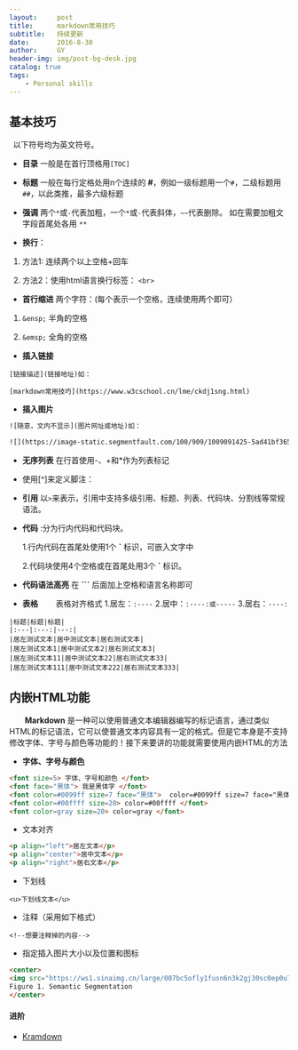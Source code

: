 ```yaml
---
layout:     post
title:      markdown常用技巧
subtitle:   持续更新
date:       2016-8-30
author:     GY
header-img: img/post-bg-desk.jpg
catalog: true
tags:
    - Personal skills
---
```

## 基本技巧

&ensp;以下符号均为英文符号。

* **目录** 一般是在首行顶格用`[TOC]`

* **标题** 一般在每行定格处用n个连续的 **#**，例如一级标题用一个`#`，二级标题用`##`，以此类推，最多六级标题

* **强调** 两个``*``或``-``代表加粗，一个``*``或``-``代表斜体，``~~``代表删除。
如在需要加粗文字段首尾处各用  ```**```

* **换行**：

1. 方法1: 连续两个以上空格+回车

2. 方法2：使用html语言换行标签： `<br>`  

* **首行缩进** 两个字符：(每个表示一个空格，连续使用两个即可）

1. ```&ensp;``` 半角的空格

2. ```&emsp;``` 全角的空格

* **插入链接**

```
[链接描述](链接地址)如：

[markdown常用技巧](https://www.w3cschool.cn/lme/ckdj1sng.html)
```

* **插入图片**

``` html
![随意，文内不显示](图片网址或地址)如：

![](https://image-static.segmentfault.com/100/909/1009091425-5ad41bf3653c7)
```
* **无序列表** 在行首使用-、+和*作为列表标记

* 使用[^]来定义脚注：

* **引用** 以``>``来表示，引用中支持多级引用、标题、列表、代码块、分割线等常规语法。

* **代码** :分为行内代码和代码块。

  1.行内代码在首尾处使用1个 **`**  标识，可嵌入文字中

  2.代码块使用4个空格或在首尾处用3个 **`** 标识。
* **代码语法高亮** 在 **```** 后面加上空格和语言名称即可

* **表格**
&emsp;&emsp;表格对齐格式
  1.居左：`:----`
  2.居中：`:----:或-----`
  3.居右：`----:`
```  
|标题|标题|标题|
|:---|:---:|---:|
|居左测试文本|居中测试文本|居右测试文本|
|居左测试文本1|居中测试文本2|居右测试文本3|
|居左测试文本11|居中测试文本22|居右测试文本33|
|居左测试文本111|居中测试文本222|居右测试文本333|
```

## 内嵌HTML功能
&emsp;&emsp;**Markdown** 是一种可以使用普通文本编辑器编写的标记语言，通过类似HTML的标记语法，它可以使普通文本内容具有一定的格式。但是它本身是不支持修改字体、字号与颜色等功能的！接下来要讲的功能就需要使用内嵌HTML的方法

* **字体、字号与颜色**

``` html
<font size=5> 字体、字号和颜色 </font>
<font face="黑体"> 我是黑体字 </font>
<font color=#0099ff size=7 face="黑体">  color=#0099ff size=7 face="黑体"  </font>
<font color=#00ffff size=20> color=#00ffff </font>
<font color=gray size=20> color=gray </font>
```
* 文本对齐

``` html
<p align="left">居左文本</p>
<p align="center">居中文本</p>
<p align="right">居右文本</p>
```
* 下划线

`<u>下划线文本</u>`

* 注释（采用如下格式）

` <!--想要注释掉的内容--> `

* 指定插入图片大小以及位置和图标

``` html
<center>
<img src="https://ws1.sinaimg.cn/large/007bc5ofly1fusn6n3k2gj30sc0ep0u7.jpg" width="75%" height="75%" />
Figure 1. Semantic Segmentation
</center>
```
#### 进阶

* [Kramdown](http://gohom.win/2015/11/06/Kramdown-note/)

